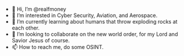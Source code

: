 - 👋 Hi, I’m @realfmoney
- 👀 I’m interested in Cyber Security, Aviation, and Aerospace. 
- 🌱 I’m currently learning about humans that throw exploding rocks at each other.
- 💞️ I’m looking to collaborate on the new world order, for my Lord and Savior Jesus of course. 
- 📫 How to reach me, do some OSINT.

<!---
realfmoney/realfmoney is a ✨ special ✨ repository because its `README.md` (this file) appears on your GitHub profile.
You can click the Preview link to take a look at your changes.
--->
